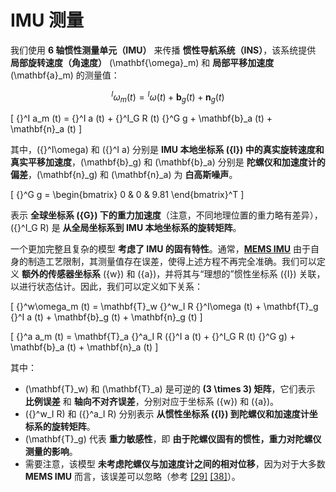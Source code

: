 # IMU 测量

我们使用 **6 轴惯性测量单元（IMU）** 来传播 **惯性导航系统（INS）**，该系统提供 **局部旋转速度（角速度）** \(\mathbf{\omega}_m\) 和 **局部平移加速度** \(\mathbf{a}_m\) 的测量值：

$$
^I \omega_m (t) = {}^I\omega (t) + \mathbf{b}_g (t) + \mathbf{n}_g (t)
$$

\[
{}^I a_m (t) = {}^I a (t) + {}^I_G R (t) {}^G g + \mathbf{b}_a (t) + \mathbf{n}_a (t)
\]

其中，\({}^I\omega\) 和 \({}^I a\) 分别是 **IMU 本地坐标系 \(\{I\}\) 中的真实旋转速度和真实平移加速度**，\(\mathbf{b}_g\) 和 \(\mathbf{b}_a\) 分别是 **陀螺仪和加速度计的偏差**，\(\mathbf{n}_g\) 和 \(\mathbf{n}_a\) 为 **白高斯噪声**。

\[
{}^G g = \begin{bmatrix} 0 & 0 & 9.81 \end{bmatrix}^T
\]

表示 **全球坐标系 \(\{G\}\) 下的重力加速度**（注意，不同地理位置的重力略有差异），\({}^I_G R\) 是 **从全局坐标系到 IMU 本地坐标系的旋转矩阵**。

一个更加完整且复杂的模型 **考虑了 IMU 的固有特性**。通常，[**MEMS IMU**](https://en.wikipedia.org/wiki/Inertial_measurement_unit) 由于自身的制造工艺限制，其测量值存在误差，使得上述方程不再完全准确。我们可以定义 **额外的传感器坐标系** \(\{w\}\) 和 \(\{a\}\)，并将其与“理想的”惯性坐标系 \(\{I\}\) 关联，以进行状态估计。因此，我们可以定义如下关系：

\[
{}^w\omega_m (t) = \mathbf{T}_w {}^w_I R {}^I\omega (t) + \mathbf{T}_g {}^I a (t) + \mathbf{b}_g (t) + \mathbf{n}_g (t)
\]

\[
{}^a a_m (t) = \mathbf{T}_a {}^a_I R ({}^I a (t) + {}^I_G R (t) {}^G g) + \mathbf{b}_a (t) + \mathbf{n}_a (t)
\]

其中：
- \(\mathbf{T}_w\) 和 \(\mathbf{T}_a\) 是可逆的 **\(3 \times 3\) 矩阵**，它们表示 **比例误差** 和 **轴向不对齐误差**，分别对应于坐标系 \(\{w\}\) 和 \(\{a\}\)。
- \({}^w_I R\) 和 \({}^a_I R\) 分别表示 **从惯性坐标系 \(\{I\}\) 到陀螺仪和加速度计坐标系的旋转矩阵**。
- \(\mathbf{T}_g\) 代表 **重力敏感性**，即 **由于陀螺仪固有的惯性，重力对陀螺仪测量的影响**。
- 需要注意，该模型 **未考虑陀螺仪与加速度计之间的相对位移**，因为对于大多数 **MEMS IMU** 而言，该误差可以忽略（参考 [[29]](#) [[38]](#)）。
